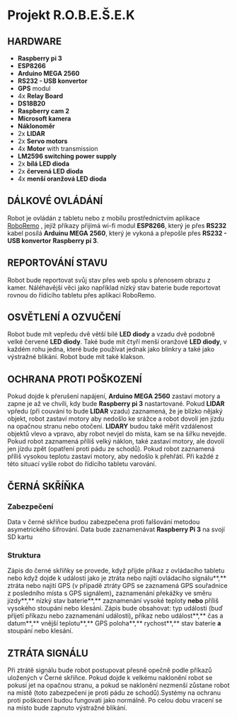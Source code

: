 # Projekt R.O.B.E.Š.E.K
## HARDWARE
 + **Raspberry pi 3**
 + **ESP8266**
 + **Arduino MEGA 2560**
 + **RS232 - USB konvertor**
 + **GPS** modul
 + 4x **Relay Board**
 + **DS18B20**
 + **Raspberry cam 2**
 + **Microsoft kamera**
 + **Náklonoměr**
 + 2x **LIDAR**
 + 2x **Servo motors**
 + 4x **Motor** with transmission
 + **LM2596 switching power supply**
 + 2x **bílá LED dioda**
 + 2x **červená LED dioda**
 + 4x **menší oranžová LED dioda**

## DÁLKOVÉ OVLÁDÁNÍ
Robot je ovládán z tabletu nebo z mobilu prostřednictvím aplikace [RoboRemo](https://play.google.com/store/apps/details?id=com.hardcodedjoy.roboremo "RoboRemo na Google play") , jejíž příkazy přijímá wi-fi modul **ESP8266**, který je přes **RS232** kabel posílá **Arduinu MEGA 2560**, který je vykoná a přepošle přes **RS232 - USB konvertor** **Raspberry pi 3**.

## REPORTOVÁNÍ STAVU
Robot bude reportovat svůj stav přes web spolu s přenosem obrazu z kamer. Náléhavější věci jako například nízký stav baterie bude reportovat rovnou do řídícího tabletu přes aplikaci RoboRemo.

## OSVĚTLENÍ A OZVUČENÍ
Robot bude mít vepředu dvě větší bílé **LED diody** a vzadu dvě podobně velké červené **LED diody**.
Také bude mít čtyří menší oranžové **LED diody**, v každém rohu jedna, které bude používat jednak jako blinkry a také jako výstražné blikání.
Robot bude mít také klakson.

## OCHRANA PROTI POŠKOZENÍ
Pokud dojde k přerušení napájení, **Arduino MEGA 2560** zastaví motory a zapne je až ve chvíli, kdy bude **Raspberry pi 3** nastartované.
Pokud **LIDAR** vpředu (při couvání to bude **LIDAR** vzadu) zaznamená, že je blízko nějaký objekt, robot zastaví motory aby nedošlo ke srážce a robot dovolí jen jízdu na opačnou stranu nebo otočení.
**LIDARY** budou také měřit vzdálenost objektů vlevo a vpravo, aby robot nevjel do místa, kam se na šířku nevejde.
Pokud robot zaznamená příliš velký náklon, také zastaví motory, ale dovolí jen jízdu zpět (opatření proti pádu ze schodů).
Pokud robot zaznamená příliš vysokou teplotu zastaví motory, aby nedošlo k přehřátí.
Při každé z této situací vyšle robot do řídícího tabletu varování.

## ČERNÁ SKŘÍŇKA
### Zabezpečení
Data v černé skříňce budou zabezpečena proti falšování metodou asymetrického šifrování. Data bude zaznamenávat **Raspberry Pi 3** na svojí SD kartu

### Struktura
Zápis do černé skříňky se provede, když přijde příkaz z ovládacího tabletu nebo když dojde k události jako je ztráta nebo najití ovládacího signálu**,** ztráta nebo najití GPS (v případě ztráty GPS se zaznamená GPS souřadnice z posledního místa s GPS signálem)**,** zaznamenání překážky ve směru jízdy**,** nízký stav baterie**,** zaznamenání vysoké teploty **nebo** příliš vysokého stoupání nebo klesání.
Zápis bude obsahovat: typ události (buď přijetí příkazu nebo zaznamenání události)**,** příkaz nebo událost**,** čas a datum**,** vnější teplotu**,** GPS poloha**,** rychost**,** stav baterie **a** stoupání nebo klesání.

## ZTRÁTA SIGNÁLU
Při ztrátě signálu bude robot postupovat přesně opečně podle příkazů uložených v Černé skříňce. Pokud dojde k velkému naklonění robot se pokusí jet na opačnou stranu, a pokud se naklonění nezmenší zůstane robot na místě (toto zabezpečení je proti pádu ze schodů).Systémy na ochranu proti poškození budou fungovati jako normálně. Po celou dobu vracení se na místo bude zapnuto výstražné blikání.
